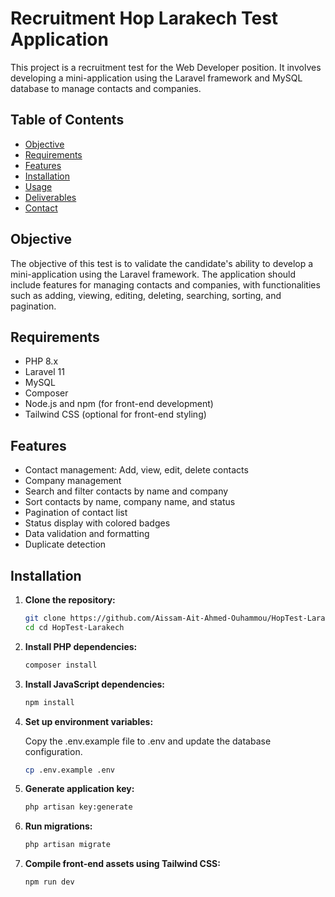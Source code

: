 # Recruitment Hop Larakech Test Application

This project is a recruitment test for the Web Developer position. It involves developing a mini-application using the Laravel framework and MySQL database to manage contacts and companies.

## Table of Contents

- [Objective](#objective)
- [Requirements](#requirements)
- [Features](#features)
- [Installation](#installation)
- [Usage](#usage)
- [Deliverables](#deliverables)
- [Contact](#contact)

## Objective

The objective of this test is to validate the candidate's ability to develop a mini-application using the Laravel framework. The application should include features for managing contacts and companies, with functionalities such as adding, viewing, editing, deleting, searching, sorting, and pagination.

## Requirements

- PHP 8.x
- Laravel 11
- MySQL
- Composer
- Node.js and npm (for front-end development)
- Tailwind CSS (optional for front-end styling)

## Features

- Contact management: Add, view, edit, delete contacts
- Company management
- Search and filter contacts by name and company
- Sort contacts by name, company name, and status
- Pagination of contact list
- Status display with colored badges
- Data validation and formatting
- Duplicate detection

## Installation

1. **Clone the repository:**
   ```sh
   git clone https://github.com/Aissam-Ait-Ahmed-Ouhammou/HopTest-Larakech.git
   cd cd HopTest-Larakech

2. **Install PHP dependencies:**
   ```sh
   composer install

3. **Install JavaScript dependencies:**
   ```sh
   npm install

4. **Set up environment variables:**
   
   Copy the .env.example file to .env and update the database configuration.
   
   ```sh
   cp .env.example .env

5. **Generate application key:**
   ```sh
   php artisan key:generate

6. **Run migrations:**
   ```sh
   php artisan migrate

7. **Compile front-end assets using Tailwind CSS:**
   ```sh
   npm run dev
